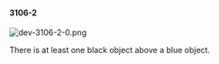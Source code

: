 #### 3106-2
![dev-3106-2-0.png](https://github.com/lil-lab/nlvr/raw/master/nlvr/dev/images/1/dev-3106-2-0.png "dev-3106-2-0.png")

There is at least one black object above a blue object.